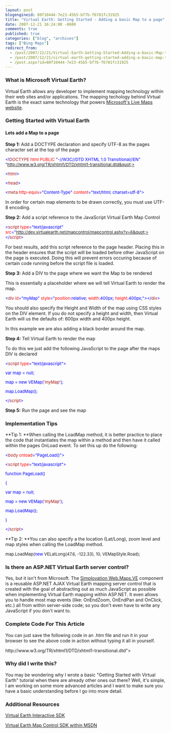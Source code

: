 ```yaml
---
layout: post
blogengineid: 80f10444-7e23-45b5-bf7b-f6781fc31925
title: "Virtual Earth: Getting Started - Adding a basic Map to a page"
date: 2007-12-21 16:24:00 -0600
comments: true
published: true
categories: ["blog", "archives"]
tags: ["Bing Maps"]
redirect_from: 
  - /post/2007/12/21/Virtual-Earth-Getting-Started-Adding-a-basic-Map-to-a-page
  - /post/2007/12/21/virtual-earth-getting-started-adding-a-basic-map-to-a-page
  - /post.aspx?id=80f10444-7e23-45b5-bf7b-f6781fc31925
---
```

<!-- more -->
<h3>What is Microsoft Virtual Earth?</h3>


Virtual Earth allows any developer to implement mapping technology within their web sites and/or applications. The mapping techology behind Virtual Earth is the exact same technology that powers <a href="http://maps.live.com/">Microsoft&#39;s Live Maps website</a>.

<h3>Getting Started with Virtual Earth</h3>
<h4>Lets add a Map to a page</h4>


**Step 1:** Add a DOCTYPE declaration and specify UTF-8 as the pages character set at the top of the page

<font size="2" color="#0000ff">


<!<font size="2" color="#a31515">DOCTYPE</font><font size="2"> </font><font size="2" color="#ff0000">html</font><font size="2"> </font><font size="2" color="#ff0000">PUBLIC</font><font size="2"> </font><font size="2" color="#0000ff">&quot;-//W3C//DTD XHTML 1.0 Transitional//EN&quot;</font><font size="2"> </font><font size="2" color="#0000ff">&quot;http://www.w3.org/TR/xhtml1/DTD/xhtml1-transitional.dtd&quot;>

<</font><font size="2" color="#a31515">html</font><font size="2" color="#0000ff">>

<</font><font size="2" color="#a31515">head</font><font size="2" color="#0000ff">>

<</font><font size="2" color="#a31515">meta</font><font size="2"> </font><font size="2" color="#ff0000">http-equiv</font><font size="2" color="#0000ff">=&quot;Content-Type&quot;</font><font size="2"> </font><font size="2" color="#ff0000">content</font><font size="2" color="#0000ff">=&quot;text/html; charset=utf-8&quot;></font>

</font>


In order for certain map elements to be drawn correctly, you must use UTF-8 encoding.



**Step 2:** Add a script reference to the JavaScript Virtual Earth Map Control

<font size="2" color="#0000ff">


<<font size="2" color="#a31515">script</font><font size="2"> </font><font size="2" color="#ff0000">type</font><font size="2" color="#0000ff">=&quot;text/javascript&quot;</font><font size="2"> </font><font size="2" color="#ff0000">src</font><font size="2" color="#0000ff">=&quot;http://dev.virtualearth.net/mapcontrol/mapcontrol.ashx?v=6&quot;></</font><font size="2" color="#a31515">script</font><font size="2" color="#0000ff">></font>

</font>


For best results, add this script reference to the page header. Placing this in the header ensures that the script will be loaded before other JavaScript on the page is executed. Doing this will prevent errors occuring because of certain code running before the script file is loaded.



**Step 3:** Add a DIV to the page where we want the Map to be rendered



This is essentially a placeholder where we will tell Virtual Earth to render the map.

<font size="2" color="#0000ff">


<<font size="2" color="#a31515">div</font><font size="2"> </font><font size="2" color="#ff0000">id</font><font size="2" color="#0000ff">=&quot;myMap&quot;</font><font size="2"> </font><font size="2" color="#ff0000">style</font><font size="2" color="#0000ff">=&quot;</font><font size="2" color="#ff0000">position</font><font size="2">:</font><font size="2" color="#0000ff">relative</font><font size="2">; </font><font size="2" color="#ff0000">width</font><font size="2">:</font><font size="2" color="#0000ff">400px</font><font size="2">; </font><font size="2" color="#ff0000">height</font><font size="2">:</font><font size="2" color="#0000ff">400px</font><font size="2">;</font><font size="2" color="#0000ff">&quot;></</font><font size="2" color="#a31515">div</font><font size="2" color="#0000ff">></font>

</font>


You should also specify the Height and Width of the map using CSS styles on the DIV element. If you do not specify a height and width, then Virtual Earth will us the defaults of: 600px width and 400px height.



In this example we are also adding a black border around the map.



**Step 4:** Tell Virtual Earth to render the map



To do this we just add the following JavaScript to the page after the maps DIV is declared

<font size="2" color="#0000ff">


<<font size="2" color="#a31515">script</font><font size="2"> </font><font size="2" color="#ff0000">type</font><font size="2" color="#0000ff">=&quot;text/javascript&quot;>

var</font><font size="2"> map = </font><font size="2" color="#0000ff">null</font><font size="2">;

map = </font><font size="2" color="#0000ff">new</font><font size="2"> VEMap(</font><font size="2" color="#a31515">&#39;myMap&#39;</font><font size="2">);

map.LoadMap();

</font><font size="2" color="#0000ff"></</font><font size="2" color="#a31515">script</font><font size="2" color="#0000ff">></font>

</font>


**Step 5:** Run the page and see the map

<h3>Implementation Tips</h3>


**Tip 1: **When calling the LoadMap method, it is better practice to place the code that instantiates the map within a method and then have it called within the pages OnLoad event. To set this up do the following:

<font size="2" color="#0000ff">


<<font size="2" color="#a31515">body</font><font size="2"> </font><font size="2" color="#ff0000">onload</font><font size="2" color="#0000ff">=&quot;PageLoad()&quot;>

<</font><font size="2" color="#a31515">script</font><font size="2"> </font><font size="2" color="#ff0000">type</font><font size="2" color="#0000ff">=&quot;text/javascript&quot;>

function</font><font size="2"> PageLoad()

{

</font><font size="2" color="#0000ff">var</font><font size="2"> map = </font><font size="2" color="#0000ff">null</font><font size="2">;

map = </font><font size="2" color="#0000ff">new</font><font size="2"> VEMap(</font><font size="2" color="#a31515">&#39;myMap&#39;</font><font size="2">);

map.LoadMap();

}

</font><font size="2" color="#0000ff"></</font><font size="2" color="#a31515">script</font><font size="2" color="#0000ff">></font>

</font>


**Tip 2: **You can also specify a the location (Lat/Long), zoom level and map styles when calling the LoadMap method.

<font size="2">


map.LoadMap(<font size="2" color="#0000ff">new</font><font size="2"> VELatLong(47.6, -122.33), 10, VEMapStyle.Road);</font>

</font>
<h3>Is there an ASP.NET Virtual Earth server control?</h3>


Yes, but it isn&#39;t from Microsoft. The <a href="http://simplovation.com/Page/WebMapsVE.aspx">Simplovation Web.Maps.VE</a> component is a reusable ASP.NET AJAX Virtual Earth mapping server control that is created with the goal of abstracting out as much JavaScript as possible when implementing Virtual Earth mapping within ASP.NET. It even allows you to handle most map events (like: OnEndZoom, OnEndPan and OnClick, etc.) all from within server-side code; so you don&#39;t even have to write any JavaScript if you don&#39;t want to.

<h3>Complete Code For This Article</h3>


You can just save the following code in an .htm file and run it in your browser to see the above code in action without typing it all in yourself.



<!DOCTYPE html PUBLIC &quot;-//W3C//DTD XHTML 1.0 Transitional//EN&quot; &quot;<a href="http://www.w3.org/TR/xhtml1/DTD/xhtml1-transitional.dtd">http://www.w3.org/TR/xhtml1/DTD/xhtml1-transitional.dtd</a>&quot;>

<html>

<head>

<meta http-equiv=&quot;Content-Type&quot; content=&quot;text/html; charset=utf-8&quot;>

<script type=&quot;text/javascript&quot; src=&quot;<a href="http://dev.virtualearth.net/mapcontrol/mapcontrol.ashx?v=6">http://dev.virtualearth.net/mapcontrol/mapcontrol.ashx?v=6</a>&quot; mce_src=&quot;<a href="http://dev.virtualearth.net/mapcontrol/mapcontrol.ashx?v=6&quot;></script">http://dev.virtualearth.net/mapcontrol/mapcontrol.ashx?v=6&quot;></script</a>>

</head>



<body onload=&quot;PageLoad()&quot;>

<script type=&quot;text/javascript&quot;>

function PageLoad()

{

    var map = null;

    map = new VEMap(&#39;myMap&#39;);

    map.LoadMap(new VELatLong(47.6, -122.33), 10, VEMapStyle.Road);

}

</script>



<div id=&quot;myMap&quot; style=&quot;position:relative; width:400px; height:400px;&quot;></div>



</body>

</html>

<h3>Why did I write this?</h3>


You may be wondering why I wrote a basic &quot;Getting Started with Virtual Earth&quot; tutorial when there are already other ones out there? Well, it&#39;s simple, I am working on some more advanced articles and I want to make sure you have a basic understanding before I go into more detail.

<h3>Additional Resources</h3>


<a href="http://dev.live.com/virtualearth/sdk/">Virtual Earth Interactive SDK</a>

<a href="http://msdn2.microsoft.com/en-us/library/bb429619.aspx">Virtual Earth Map Control SDK within MSDN</a>

